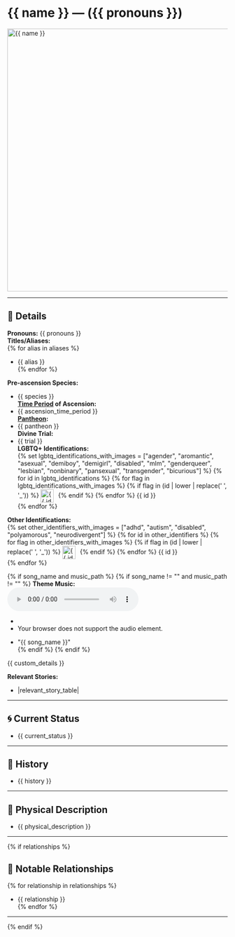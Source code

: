 # {{ name }} — ({{ pronouns }})

<!-- Optional -->
<img src="{{ image_path }}" alt="{{ name }}" style="height: 600px; width: auto;" />

---

## 📕 Details
**Pronouns:** {{ pronouns }}  
**Titles/Aliases:**  
{% for alias in aliases %}
  - {{ alias }}  
{% endfor %}

**Pre-ascension Species:**  
  - {{ species }}  
**[Time Period](../../history/time_periods/) of Ascension:**  
  - {{ ascension_time_period }}  
**[Pantheon](../../../pantheons):**  
  - {{ pantheon }}  
**Divine Trial:**  
  - {{ trial }}  
**LGBTQ+ Identifications:**  
{% set lgbtq_identifications_with_images = ["agender", "aromantic", "asexual", "demiboy", "demigirl", "disabled", "mlm", "genderqueer", "lesbian", "nonbinary", "pansexual", "transgender", "bicurious"] %}
{% for id in lgbtq_identifications %}
  {% for flag in lgbtq_identifications_with_images %}
    {% if flag in (id | lower | replace(' ', '_')) %}
      <img src="../../../flags/{{ flag }}.jpg" alt="{{ id }} flag" width="30" style="vertical-align: middle; margin-right: 6px;">
    {% endif %}
  {% endfor %}
  {{ id }}  
{% endfor %}

**Other Identifications:**  
{% set other_identifiers_with_images = ["adhd", "autism", "disabled", "polyamorous", "neurodivergent"] %}
{% for id in other_identifiers %}
  {% for flag in other_identifiers_with_images %}
    {% if flag in (id | lower | replace(' ', '_')) %}
      <img src="../../../flags/{{ flag }}.jpg" alt="{{ id }} flag" width="30" style="vertical-align: middle; margin-right: 6px;">
    {% endif %}
  {% endfor %}
  {{ id }}  
{% endfor %}

{% if song_name and music_path %}
{% if song_name != "" and music_path != "" %}
**Theme Music:**  
<audio controls>
  - <source src="{{ music_path }}" type="audio/mpeg">
  - Your browser does not support the audio element.
</audio>

  - "{{ song_name }}"  
{% endif %}
{% endif %}


{{ custom_details }}

**Relevant Stories:**  
 - |relevant_story_table|  


---

## 🌀 Current Status
 - {{ current_status }}

---

## 📜 History
 - {{ history }}

---

## 👤 Physical Description
 - {{ physical_description }}

---
{% if relationships %}
## 🧩 Notable Relationships
{% for relationship in relationships %}
  - {{ relationship }}  
{% endfor %}

---
{% endif %}

